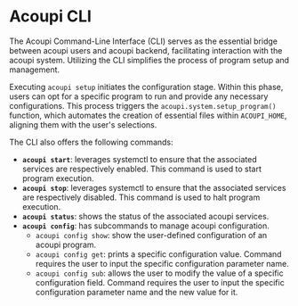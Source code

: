 # Acoupi CLI

The Acoupi Command-Line Interface (CLI) serves as the essential bridge between acoupi users and acoupi backend, facilitating interaction with the acoupi system. Utilizing the CLI simplifies the process of program setup and management.

Executing `acoupi setup` initiates the configuration stage. Within this phase,
users can opt for a specific program to run and provide any necessary
configurations. This process triggers the `acoupi.system.setup_program()`
function, which automates the creation of essential files within `ACOUPI_HOME`,
aligning them with the user's selections. 

The CLI also offers the following commands:

- **`acoupi start`**: leverages systemctl to ensure that the associated services
  are respectively enabled. This command is used to start program execution.
- **`acoupi stop`**: leverages systemctl to ensure that the associated services
  are respectively disabled. This command is used to halt program execution.
- **`acoupi status`**: shows the status of the associated acoupi services.
- **`acoupi config`**: has subcommands to manage acoupi configuration.
  - `acoupi config show`: show the user-defined configuration of an acoupi
    program.
  - `acoupi config get`: prints a specific configuration value. Command requires
    the user to input the specific configuration parameter name.
  - `acoupi config sub`: allows the user to modify the value of a specific
    configuration field. Command requires the user to input the specific
    configuration parameter name and the new value for it.
